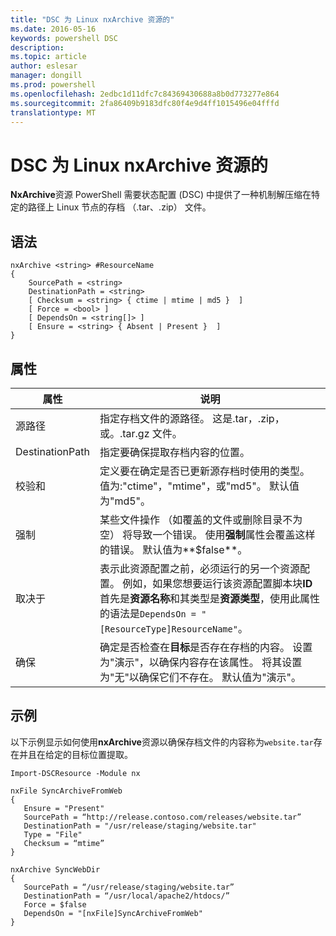 ```yaml
---
title: "DSC 为 Linux nxArchive 资源的"
ms.date: 2016-05-16
keywords: powershell DSC
description: 
ms.topic: article
author: eslesar
manager: dongill
ms.prod: powershell
ms.openlocfilehash: 2edbc1d11dfc7c84369430688a8b0d773277e864
ms.sourcegitcommit: 2fa86409b9183dfc80f4e9d4ff1015496e04fffd
translationtype: MT
---
```

# DSC 为 Linux nxArchive 资源的

**NxArchive**资源 PowerShell 需要状态配置 (DSC) 中提供了一种机制解压缩在特定的路径上 Linux 节点的存档 （.tar、.zip） 文件。

## 语法

```
nxArchive <string> #ResourceName
{
    SourcePath = <string>
    DestinationPath = <string>
    [ Checksum = <string> { ctime | mtime | md5 }  ]
    [ Force = <bool> ]
    [ DependsOn = <string[]> ]
    [ Ensure = <string> { Absent | Present }  ]
}
```

## 属性

|  属性 |  说明 | 
|---|---|
| 源路径| 指定存档文件的源路径。 这是.tar，.zip，或。.tar.gz 文件。 | 
| DestinationPath| 指定要确保提取存档内容的位置。| 
| 校验和| 定义要在确定是否已更新源存档时使用的类型。 值为:"ctime"，"mtime"，或"md5"。 默认值为"md5"。| 
| 强制| 某些文件操作 （如覆盖的文件或删除目录不为空） 将导致一个错误。 使用**强制**属性会覆盖这样的错误。 默认值为**$false**。| 
| 取决于 | 表示此资源配置之前，必须运行的另一个资源配置。 例如，如果您想要运行该资源配置脚本块**ID**首先是**资源名称**和其类型是**资源类型**，使用此属性的语法是`DependsOn = "[ResourceType]ResourceName"`。| 
| 确保| 确定是否检查在**目标**是否存在存档的内容。 设置为"演示"，以确保内容存在该属性。 将其设置为"无"以确保它们不存在。 默认值为"演示"。| 

## 示例

以下示例显示如何使用**nxArchive**资源以确保存档文件的内容称为`website.tar`存在并且在给定的目标位置提取。

```
Import-DSCResource -Module nx 

nxFile SyncArchiveFromWeb
{
   Ensure = "Present"
   SourcePath = “http://release.contoso.com/releases/website.tar”
   DestinationPath = "/usr/release/staging/website.tar"
   Type = "File"
   Checksum = “mtime”
}

nxArchive SyncWebDir
{
   SourcePath = “/usr/release/staging/website.tar”
   DestinationPath = “/usr/local/apache2/htdocs/”
   Force = $false
   DependsOn = "[nxFile]SyncArchiveFromWeb"
} 
```

